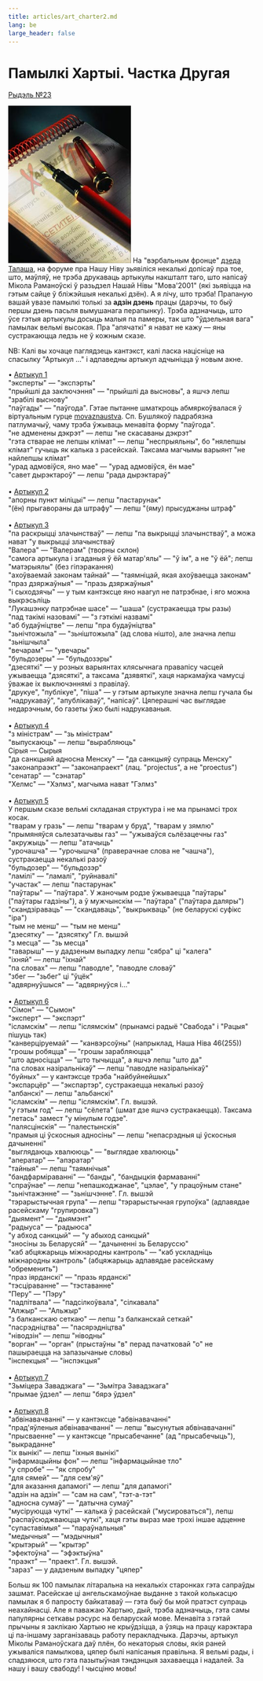 ```yaml
---
title: articles/art_charter2.md 
lang: be
large_header: false
---
```



<h1 id="памылкі-хартыі.-частка-другая">Памылкі Хартыі. Частка Другая</h1>

<a href="mailto:rydel23@yahoo.com">Рыдэль №23</a>


<img src="charter.jpg" alt="language monitoring on charter97.org" /> На "вэрбальным фронце" <a href="http://dt.home.by/">дзеда Талаша</a>, на форуме пра Нашу Ніву зьявіліся некалькі допісаў пра тое, што, маўляў, не  трэба друкаваць артыкулы накшталт таго, што напісаў Мікола Раманоўскі ў разьдзел Нашай Нівы "Мова'2001" (які зьявіцца на гэтым сайце ў бліжэйшыя некалькі дзён). А я лічу, што трэба! Прапаную вашай увазе памылкі толькі за <strong>адзін дзень</strong> працы (дарэчы, то быў першы дзень пасьля вымушанага перапынку). Трэба адзначыць, што ўсе гэтыя артыкулы досыць малыя па памеры, так што "ўдзельная вага" памылак вельмі высокая. Пра "апячаткі" я нават не кажу — яны сустракаюцца ледзь не  ў кожным сказе.


NB: Калі вы хочаце паглядзець кантэкст, калі ласка націсніце на спасылку "Артыкул ..." і адпаведны артыкул адчыніцца ў новым акне.


• <a href="http://www.charter97.org/index.phtml?sid=0&amp;did=12&amp;eid=11&amp;aid=2001&amp;nid=02">Артыкул 1</a><br />
"эксперты" — "экспэрты"<br />
"прыйшлі да заключэння" — "прыйшлі да высновы", а яшчэ лепш "зрабілі выснову"<br />
"паўгады" — "паўгода". Гэтае пытанне шматкроць абмяркоўвалася ў віртуальным гурце <a href="http://groups.yahoo.com/list/movaznaustva/">movaznaustva</a>. Сп. Бушлякоў падрабязна патлумачыў, чаму трэба ўжываць менавіта форму "паўгода".<br />
"не адменены дэкрэт" — лепш "не скасаваны дэкрэт"<br />
"гэта стварае не лепшы клімат" — лепш "неспрыяльны", бо "нялепшы клімат" гучыць як калька з расейскай. Таксама магчымы варыянт "не найлепшы клімат"<br />
"урад адмовіўся, яно мае" — "урад адмовіўся, ён мае"<br />
"савет дырэктароў" — лепш "рада дырэктараў"<br />
<br />
• <a href="http://www.charter97.org/index.phtml?sid=0&amp;did=12&amp;eid=11&amp;aid=2001&amp;nid=19">Артыкул 2</a><br />
"апорны пункт міліцыі" — лепш "пастарунак"<br />
"(ён) прыгавораны да штрафу" — лепш "(яму) прысуджаны штраф"<br />
<br />
• <a href="http://www.charter97.org/index.phtml?sid=0&amp;did=12&amp;eid=11&amp;aid=2001&amp;nid=18">Артыкул 3</a><br />
"па раскрыцці злачынстваў" — лепш "па выкрыцці злачынстваў", а можа нават "у выкрыцці злачынстваў<br />
"Валера" — "Валерам" (творны склон)<br />
"самога артыкула і згаданыя ў ёй матар'ялы" — "ў ім", а не "ў ёй"; лепш "матэрыялы" (без гіпэракання)<br />
"ахоўваемай законам тайнай" — "таямніцай, якая ахоўваецца законам"<br />
"праз дзяржаўныя" — "празь дзяржаўныя"<br />
"і сыходзячы" — у тым кантэксце яно наагул не патрэбнае, і яго можна выкрэсьліць<br />
"Лукашэнку патрэбнае шасе" — "шаша" (сустракаецца тры разы)<br />
"пад такімі назовамі" — "з гэткімі назвамі"<br />
"аб будаўніцтве" — лепш "пра будаўніцтва"<br />
"зьнічтожыла" — "зьніштожыла" (ад слова нішто), але значна лепш "зьнішчыла"<br />
"вечарам" — "увечары"<br />
"бульдозеры" — "бульдозэры"<br />
"дзесяткі" — у розных варыянтах клясычнага правапісу часцей ужываецца "дзясяткі", а таксама "дзявяткі", хаця наркамаўка чамусці ўважае іх выключэннямі з правілаў.<br />
"друкуе", "публікуе", "піша" — у гэтым артыкуле значна лепш гучала бы "надрукаваў", "апублікаваў", "напісаў". Цяперашні час выглядае недарэчным, бо газеты ўжо былі надрукаваныя.<br />
<br />
• <a href="http://www.charter97.org/index.phtml?sid=0&amp;did=12&amp;eid=11&amp;aid=2001&amp;nid=15">Артыкул 4</a><br />
"з міністрам" — "зь міністрам"<br />
"выпускаюць" — лепш "вырабляюць"<br />
Сірыя — Сырыя<br />
"да санкцыяй адносна Менску" — "да санкцыяў супраць Менску"<br />
"законапраэкт" — "законапраект" (лац. "projectus", а не "proectus")<br />
"сенатар" — "сэнатар"<br />
"Хелмс" — "Хэлмз", магчыма нават "Гэлмз"<br />
<br />
• <a href="http://www.charter97.org/index.phtml?sid=0&amp;did=12&amp;eid=11&amp;aid=2001&amp;nid=09">Артыкул 5</a><br />
У першым сказе вельмі складаная структура і не ма прынамсі трох косак.<br />
"тварам у гразь" — лепш "тварам у бруд", "тварам у зямлю"<br />
"прымяняўся сьлезатачывы газ" — "ужываўся сьлёзацечны газ"<br />
"акружыць" — лепш "атачыць"<br />
"урочашча" — "урочышча" (праверачнае слова не "чашча"), сустракаецца некалькі разоў<br />
"бульдозер" — "бульдозэр"<br />
"ламілі" — "ламалі", "руйнавалі"<br />
"участак" — лепш "пастарунак"<br />
"паўтары" — "паўтара". У жаночым родзе ўжываецца "паўтары" ("паўтары гадзіны"), а ў мужчынскім — "паўтара" ("паўтара даляры")<br />
"скандзіраваць" — "скандаваць", "выкрыкваць" (не беларускі суфікс "іра")<br />
"тым не менш" — "тым не  менш"<br />
"дзесятку" — "дзясятку" Гл. вышэй<br />
"з месца" — "зь месца"<br />
"таварыш" — у дадзеным выпадку лепш "сябра" ці "калега"<br />
"іхняй" — лепш "іхнай"<br />
"па словах" — лепш "паводле", "паводле словаў"<br />
"збег — "зьбег" ці "ўцёк"<br />
"адвярнуўшыся" — "адвярнуўся і..."<br />
<br />
• <a href="http://www.charter97.org/index.phtml?sid=0&amp;did=12&amp;eid=11&amp;aid=2001&amp;nid=06">Артыкул 6</a><br />
"Сімон" — "Сымон"<br />
"эксперт" — "экспэрт"<br />
"ісламскім" — лепш "іслямскім" (прынамсі радыё "Свабода" і "Рацыя" пішуць так)<br />
"канверціруемай" — "канвэрсоўны" (напрыклад, Наша Ніва 46(255))<br />
"грошы робяцца" — "грошы зарабляюцца"<br />
"што адносіцца" — "што тычыцца", а яшчэ лепш "што да"<br />
"па словах назіральнікаў" — лепш "паводле назіральнікаў"<br />
"буйных" — у кантэксце трэба "найбуйнейшых"<br />
"экспарцёр" — "экспартэр", сустракаецца некалькі разоў<br />
"албанскі" — лепш "альбанскі"<br />
"ісламскім" — лепш "іслямскім". Гл. вышэй.<br />
"у гэтым год" — лепш "сёлета" (шмат дзе яшчэ сустракаецца). Таксама "летась" замест "у мінулым годзе".<br />
"палясцінскія" — "палестынскія"<br />
"прамыя ці ўскосныя адносіны" — лепш "непасрэдныя ці ўскосныя дачыненні"<br />
"выглядаюць хвалююць" — "выглядае хвалююць"<br />
"аператар" — "апэратар"<br />
"тайныя" — лепш "таямнічыя"<br />
"бандфарміраванні" — "банды", "бандыцкія фармаванні"<br />
"спраўнае" — лепш "непашкоджанае", "цэлае", "у працоўным стане"<br />
"зьнічтажэнне" — "зьнішчэнне". Гл. вышэй<br />
"тэрарыстычная група" — лепш "тэрарыстычная групоўка" (адпавядае расейскаму "групировка")<br />
"дыямент" — "дыямэнт"<br />
"радыуса" — "радыюса"<br />
"у абход санкцый" — "у абыход санкцый"<br />
"зносіны зь Беларусяй" — "дачыненні зь Беларуссю"<br />
"каб абцяжарыць міжнародны кантроль" — "каб ускладніць міжнародны кантроль" (абцяжарыць адпавядае расейскаму "обременить")<br />
"праз іярданскі" — "празь ярданскі"<br />
"тэсціраванне" — "тэставанне"<br />
"Перу" — "Пэру"<br />
"падпітвала" — "падсілкоўвала", "сілкавала"<br />
"Алжыр" — "Альжыр"<br />
"з балканскаю сеткаю" — лепш "з балканскай сеткай"<br />
"пасрэдніцтва" — "пасярэдніцтва"<br />
"ніводзін" — лепш "ніводны"<br />
"ворган" — "орган" (прыстаўны "в" перад пачатковай "о" не пашыраецца на запазычаные словы)<br />
"інспекцыя" — "інспэкцыя"<br />
<br />
• <a href="http://www.charter97.org/index.phtml?sid=0&amp;did=12&amp;eid=11&amp;aid=2001&amp;nid=04">Артыкул 7</a><br />
"Зьміцера Завадзкага" — "Зьмітра Завадзкага"<br />
"прымае ўдзел" — лепш "бярэ ўдзел"<br />
<br />
• <a href="http://www.charter97.org/index.phtml?sid=0&amp;did=12&amp;eid=11&amp;aid=2001&amp;nid=01">Артыкул 8</a><br />
"абвінавачванні" — у кантэксце "абвінавачанні"<br />
"прад'яўленыя абвінавачванні" — лепш "высунутыя абвінавачанні"<br />
"прысваенне" — у кантэксце "прысабечанне" (ад "прысабечыць"), "выкраданне"<br />
"іх вынікі" — лепш "іхныя вынікі"<br />
"інфармацыйны фон" — лепш "інфармацыйнае тло"<br />
"у спробе" — "як спробу"<br />
"для сямей" — "для сем'яў"<br />
"для аказання дапамогі" — лепш "для дапамогі"<br />
"адзін на адзін" — "сам на сам", "тэт-а-тэт"<br />
"адносна сумаў" — "датычна сумаў"<br />
"мусіруюцца чуткі" — калька ў расейскай ("мусироваться"), лепш "распаўсюджваюцца чуткі", хаця гэты выраз мае трохі іншае адценне<br />
"супаставімыя" — "параўнальныя"<br />
"медычныя" — "мэдычныя"<br />
"крытэрый" — "крытэр"<br />
"эфектоўна" — "эфэктыўна"<br />
"праэкт" — "праект". Гл. вышэй.<br />
"зараз" — у дадзеным выпадку "цяпер"<br />



Больш як 100 памылак літаральна на некалькіх старонках гэта сапраўды зашмат. Расейскае ці ангельскамоўнае выданне з такой колькасцю памылак я б папросту байкатаваў — гэта быў бы мой пратэст супраць неахайнасці. Але я паважаю Хартыю, дый, трэба адзначыць, гэта самы папулярны сеткавы рэсурс на беларускай мове. Менавіта з гэтай прычыны я заклікаю Хартыю не крыўдзіцца, а ўзяць на працу карэктара ці па-іншаму зарганізаваць работу перакладчыка. Дарэчы, артыкул Міколы Раманоўскага даў плён, бо некаторыя словы, якія раней ужываліся памылкова, цяпер былі напісаныя правільна. Я вельмі рады, і спадзяюся, што гэта пазытыўная тэндэнцыя захаваецца і надалей. За нашу і вашу свабоду! І чысціню мовы!


